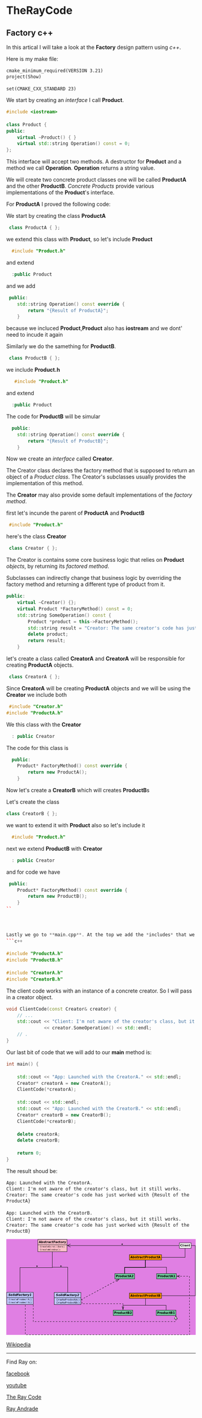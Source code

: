 # TheRayCode
## Factory c++

In this artical I will take a look at the **Factory** design pattern using *c++*.

Here is my make file:

```make
cmake_minimum_required(VERSION 3.21)
project(Show)

set(CMAKE_CXX_STANDARD 23)
```

We start by creating an *interface* I call **Product**.
```c++
#include <iostream>

class Product {
public:
    virtual ~Product() { }
    virtual std::string Operation() const = 0;
};
```
This interface will accept two methods. A destructor for **Product** and a method we call **Operation**.
**Operation** returns a string value.

We will create two concrete product classes one will be called **ProductA** and the other **ProductB**. 
*Concrete Products* provide various implementations of the **Product**'s interface.

For **ProductA**  I proved the following code:

We start by creating the class **ProductA** 

```c++
 class ProductA { };
```
we extend this class with **Product**, so let's include **Product**

```c++
  #include "Product.h"
```

and extend

```c++
  :public Product
```

and we add
```c++
 public:
    std::string Operation() const override {
        return "{Result of ProductA}";
    }
```

because we incluced **Product**,**Product** also has **iostream** and we dont' need to incude it again 

Similarly we do the samething for **ProductB**.


```c++
 class ProductB { };
```
we include **Product.h**

```c++
   #include "Product.h"
```
and extend

```c++
  :public Product
```

The code for **ProductB** will be simular
```c++
  public:
    std::string Operation() const override {
        return "{Result of ProductB}";
    }
```

Now we create an *interface* called **Creator**. 

The Creator class declares the factory method that is supposed to return an object of a *Product class*. 
The Creator's subclasses usually provides the implementation of this method.

The **Creator** may also provide some default implementations of the *factory method*.

first let's incunde the parent of **ProductA** and **ProductB**

```c++
 #include "Product.h"
```

here's the class **Creator**

```c++
 class Creator { };
```

The Creator is contains some core business logic that relies on **Product** *objects*, 
by returning its *factored method*. 

Subclasses can indirectly change that business logic by overriding the factory method 
and returning a different type of product from it.


```c++
public:
    virtual ~Creator() {};
    virtual Product *FactoryMethod() const = 0;
    std::string SomeOperation() const {
        Product *product = this->FactoryMethod();
        std::string result = "Creator: The same creator's code has just worked with " + product->Operation();
        delete product;
        return result;
    }
```

let's create a class called **CreatorA** and **CreatorA** will be responsible for creating **ProductA** objects.

```c++
 class CreatorA { };
```

Since **CreatorA** will be creating **ProductA** objects and we will be using the **Creator** we include both

```c++
 #include "Creator.h"
#include "ProductA.h"

```

We this class with the **Creator**

```c++
  : public Creator
```
The code for this class is
```c++
  public:
    Product* FactoryMethod() const override {
        return new ProductA();
    }
```
Now let's create a **CreatorB** which will creates **ProductB**s

Let's create the class
```c++
class CreatorB { };
```
we want to extend it with **Product** also so let's include it

```c++
  #include "Product.h"
```
next we extend **ProductB** with **Creator**
```c++
  : public Creator
```

and for code we have

```c++
 public:
    Product* FactoryMethod() const override {
        return new ProductB();
    }
``



Lastly we go to **main.cpp**. At the top we add the *includes* that we will be using:
```c++

#include "ProductA.h"
#include "ProductB.h"

#include "CreatorA.h"
#include "CreatorB.h"
```
 The client code works with an instance of a concrete creator.
So I will pass in a creator object.

```c++
void ClientCode(const Creator& creator) {
    // ...
    std::cout << "Client: I'm not aware of the creator's class, but it still works.\n"
              << creator.SomeOperation() << std::endl;
    // .
}
```
Our last bit of code that we will add to our **main** method is:

```c++
int main() {

    std::cout << "App: Launched with the CreatorA." << std::endl;
    Creator* creatorA = new CreatorA();
    ClientCode(*creatorA);

    std::cout << std::endl;
    std::cout << "App: Launched with the CreatorB." << std::endl;
    Creator* creatorB = new CreatorB();
    ClientCode(*creatorB);

    delete creatorA;
    delete creatorB;

    return 0;
}

```
The result shoud be:
```result
App: Launched with the CreatorA.
Client: I'm not aware of the creator's class, but it still works.
Creator: The same creator's code has just worked with {Result of the ProductA}

App: Launched with the CreatorB.
Client: I'm not aware of the creator's class, but it still works.
Creator: The same creator's code has just worked with {Result of the ProductB}

```

![Abstract Factory](https://raw.githubusercontent.com/RayAndrade/TheRayCode/main/UMLs/images/AbstractFactory/AbstractFactory088.png)

[Wikipedia](https://en.wikipedia.org/wiki/Factory_method_pattern)


----------------------------------------------------------------------------------------------------

Find Ray on:

[facebook](https://www.facebook.com/TheRayCode/)

[youtube](https://www.youtube.com/user/AndradeRay/)

[The Ray Code](https://www.RayAndrade.com)

[Ray Andrade](https://www.RayAndrade.org)







